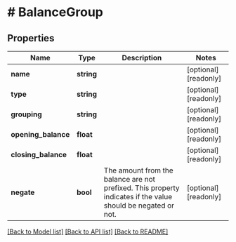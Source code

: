 # # BalanceGroup

## Properties

Name | Type | Description | Notes
------------ | ------------- | ------------- | -------------
**name** | **string** |  | [optional] [readonly]
**type** | **string** |  | [optional] [readonly]
**grouping** | **string** |  | [optional] [readonly]
**opening_balance** | **float** |  | [optional] [readonly]
**closing_balance** | **float** |  | [optional] [readonly]
**negate** | **bool** | The amount from the balance are not prefixed. This property indicates if the value should be negated or not. | [optional] [readonly]

[[Back to Model list]](../../README.md#models) [[Back to API list]](../../README.md#endpoints) [[Back to README]](../../README.md)
